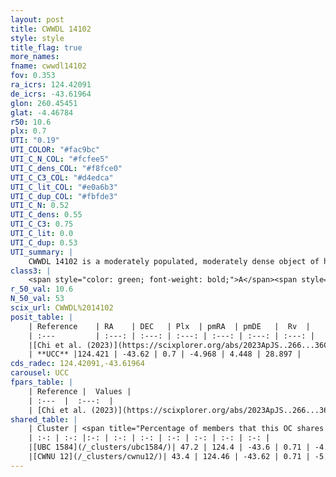 ```yaml
---
layout: post
title: CWWDL 14102
style: style
title_flag: true
more_names: 
fname: cwwdl14102
fov: 0.353
ra_icrs: 124.42091
de_icrs: -43.61964
glon: 260.45451
glat: -4.46784
r50: 10.6
plx: 0.7
UTI: "0.19"
UTI_COLOR: "#fac9bc"
UTI_C_N_COL: "#fcfee5"
UTI_C_dens_COL: "#f8fce0"
UTI_C_C3_COL: "#d4edca"
UTI_C_lit_COL: "#e0a6b3"
UTI_C_dup_COL: "#fbfde3"
UTI_C_N: 0.52
UTI_C_dens: 0.55
UTI_C_C3: 0.75
UTI_C_lit: 0.0
UTI_C_dup: 0.53
UTI_summary: |
    CWWDL 14102 is a moderately populated, moderately dense object of high C3 quality. It was recently reported in the literature.<br><br>This is likely a unique object, which shares a moderate percentage of members with at least one previously reported entry.
class3: |
    <span style="color: green; font-weight: bold;">A</span><span style="color: #FFC300; font-weight: bold;">B</span>
r_50_val: 10.6
N_50_val: 53
scix_url: CWWDL%2014102
posit_table: |
    | Reference    | RA    | DEC   | Plx  | pmRA  | pmDE   |  Rv  |
    | :---         | :---: | :---: | :---: | :---: | :---: | :---: |
    |[Chi et al. (2023)](https://scixplorer.org/abs/2023ApJS..266...36C) | 124.405 | -43.647 | 0.705 | -4.916 | 4.436 | 29.275 |
    | **UCC** |124.421 | -43.62 | 0.7 | -4.968 | 4.448 | 28.897 | 
cds_radec: 124.42091,-43.61964
carousel: UCC
fpars_table: |
    | Reference |  Values |
    | :---  |  :---:  |
    | [Chi et al. (2023)](https://scixplorer.org/abs/2023ApJS..266...36C) | `logAge=7.07, Z=0.44` |
shared_table: |
    | Cluster | <span title="Percentage of members that this OC shares with the ones listed">%</span>   | RA   | DEC   | Plx   | pmRA  | pmDE  | Rv | UTI |
    | :-: | :-: |:-: | :-: | :-: | :-: | :-: | :-: | :-: |
    |[UBC 1584](/_clusters/ubc1584/)| 47.2 | 124.4 | -43.6 | 0.71 | -4.98 | 4.44 | 41.35 |0.57 |
    |[CWNU 12](/_clusters/cwnu12/)| 43.4 | 124.46 | -43.62 | 0.71 | -5.0 | 4.45 | 31.11 |0.08 |
---
```

